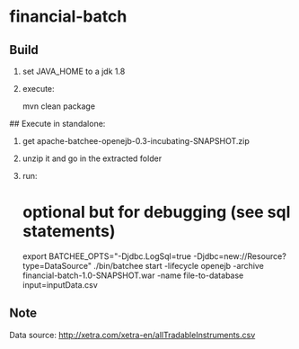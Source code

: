 # financial-batch

## Build

1. set JAVA_HOME to a jdk 1.8
2. execute:


    mvn clean package

## Execute in standalone:

1. get apache-batchee-openejb-0.3-incubating-SNAPSHOT.zip
2. unzip it and go in the extracted folder
3. run:


    # optional but for debugging (see sql statements)
    export BATCHEE_OPTS="-Djdbc.LogSql=true -Djdbc=new://Resource?type=DataSource"
    ./bin/batchee start -lifecycle openejb -archive financial-batch-1.0-SNAPSHOT.war -name file-to-database input=inputData.csv


## Note

Data source: http://xetra.com/xetra-en/allTradableInstruments.csv
